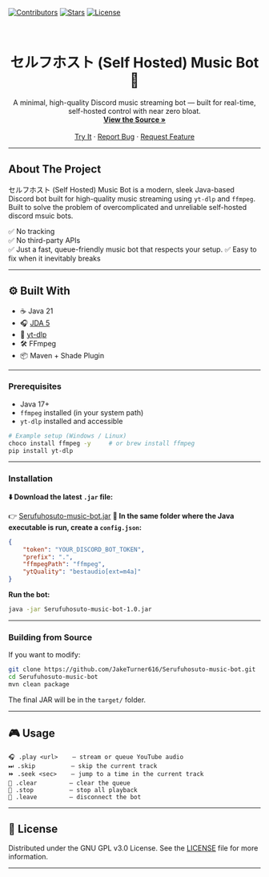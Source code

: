 <a name="readme-top"></a>

[![Contributors][contributors-shield]][contributors-url]
[![Stars][stars-shield]][stars-url]
[![License][license-shield]][license-url]


<br />
<div align="center">
  <h1>セルフホスト (Self Hosted) Music Bot 🎵</h1>
  <p align="center">
    A minimal, high-quality Discord music streaming bot — built for real-time, self-hosted control with near zero bloat.
    <br />
    <a href="https://github.com/JakeTurner616/Serufuhosuto-music-bot"><strong>View the Source »</strong></a>
    <br />
    <br />
    <a href="#usage">Try It</a>
    ·
    <a href="https://github.com/JakeTurner616/Serufuhosuto-music-bot/issues">Report Bug</a>
    ·
    <a href="https://github.com/JakeTurner616/Serufuhosuto-music-bot/issues">Request Feature</a>
  </p>
</div>

---

## About The Project

セルフホスト (Self Hosted) Music Bot is a modern, sleek Java-based Discord bot built for high-quality music streaming using `yt-dlp` and `ffmpeg`. Built to solve the problem of overcomplicated and unreliable self-hosted discord msuic bots.

✅ No tracking  
✅ No third-party APIs  
✅ Just a fast, queue-friendly music bot that respects your setup.
✅ Easy to fix when it inevitably breaks

---

## ⚙️ Built With

- ☕ Java 21  
- 🎧 [JDA 5](https://github.com/discord-jda/JDA)  
- 🧪 [yt-dlp](https://github.com/yt-dlp/yt-dlp)  
- 🛠 FFmpeg  
- 📦 Maven + Shade Plugin 

---

### Prerequisites

- Java 17+
- `ffmpeg` installed (in your system path)
- `yt-dlp` installed and accessible

```bash
# Example setup (Windows / Linux)
choco install ffmpeg -y     # or brew install ffmpeg
pip install yt-dlp
````

---

### Installation

**⬇️ Download the latest `.jar` file:**

👉 [Serufuhosuto-music-bot.jar](https://github.com/JakeTurner616/Serufuhosuto-music-bot/releases/latest)
**📁 In the same folder where the Java executable is run, create a `config.json`:**

```json
{
    "token": "YOUR_DISCORD_BOT_TOKEN",
    "prefix": ".",
    "ffmpegPath": "ffmpeg",
    "ytQuality": "bestaudio[ext=m4a]"
}
```

**Run the bot:**

```bash
java -jar Serufuhosuto-music-bot-1.0.jar
```

---

### Building from Source

If you want to modify:

```bash
git clone https://github.com/JakeTurner616/Serufuhosuto-music-bot.git
cd Serufuhosuto-music-bot
mvn clean package
```

The final JAR will be in the `target/` folder.

---

## 🎮 Usage

```text
🎧 .play <url>    – stream or queue YouTube audio
⏭ .skip          – skip the current track
⏩ .seek <sec>    – jump to a time in the current track
🧹 .clear         – clear the queue
🛑 .stop          – stop all playback
👋 .leave         – disconnect the bot
```




---

## 📜 License

Distributed under the GNU GPL v3.0 License. See the [LICENSE](LICENSE) file for more information.

---

<!-- SHIELDS -->

[contributors-shield]: https://img.shields.io/github/contributors/JakeTurner616/Serufuhosuto-music-bot.svg?style=for-the-badge
[contributors-url]: https://github.com/JakeTurner616/Serufuhosuto-music-bot/graphs/contributors
[stars-shield]: https://img.shields.io/github/stars/JakeTurner616/Serufuhosuto-music-bot.svg?style=for-the-badge
[stars-url]: https://github.com/JakeTurner616/Serufuhosuto-music-bot/stargazers
[license-shield]: https://img.shields.io/github/license/JakeTurner616/Serufuhosuto-music-bot.svg?style=for-the-badge
[license-url]: https://github.com/JakeTurner616/Serufuhosuto-music-bot/blob/main/LICENSE

